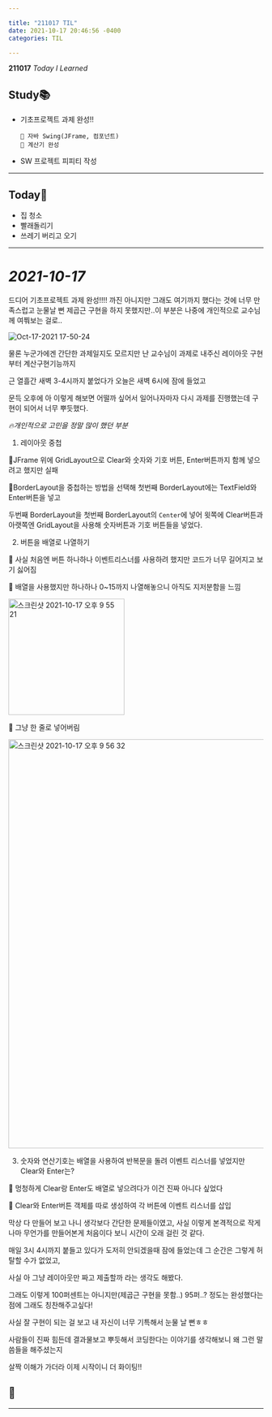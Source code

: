 ```yaml
---

title: "211017 TIL"
date: 2021-10-17 20:46:56 -0400
categories: TIL

---
```


**211017** _Today I Learned_

## Study📚

  * 기초프로젝트 과제 완성!!
        
        🧩 자바 Swing(JFrame, 컴포넌트)
        🧩 계산기 완성

  * SW 프로젝트 피피티 작성

  ---

## Today🍓

  * 집 청소
  * 빨래돌리기
  * 쓰레기 버리고 오기


---

# _2021-10-17_

드디어 기초프로젝트 과제 완성!!!! 까진 아니지만 그래도 여기까지 했다는 것에 너무 만족스럽고 눈물날 뻔
제곱근 구현을 하지 못했지만..이 부분은 나중에 개인적으로 교수님께 여쭤보는 걸로..

![Oct-17-2021 17-50-24](https://user-images.githubusercontent.com/81848766/137626086-af07bf36-b808-445d-b2dd-8c3d520c4d48.gif)

물론 누군가에겐 간단한 과제일지도 모르지만 난 교수님이 과제로 내주신 레이아웃 구현부터 계산구현기능까지

근 열흘간 새벽 3-4시까지 붙었다가 오늘은 새벽 6시에 잠에 들었고

문득 오후에 아 이렇게 해보면 어떨까 싶어서 일어나자마자 다시 과제를 진행했는데 구현이 되어서 너무 뿌듯했다.

_🔥개인적으로 고민을 정말 많이 했던 부분_

1. 레이아웃 중첩

🥲JFrame 위에 GridLayout으로 Clear와 숫자와 기호 버튼, Enter버튼까지 함께 넣으려고 했지만 실패

🎈BorderLayout을 중첩하는 방법을 선택해 첫번째 BorderLayout에는 TextField와 Enter버튼을 넣고

두번째 BorderLayout을 첫번째 BorderLayout의 `Center`에 넣어 윗쪽에 Clear버튼과 아랫쪽엔 GridLayout을 사용해 숫자버튼과 기호 버튼들을 넣었다.

2. 버튼을 배열로 나열하기

🥲 사실 처음엔 버튼 하나하나 이벤트리스너를 사용하려 했지만 코드가 너무 길어지고 보기 싫어짐

🥲 배열을 사용했지만 하나하나 0~15까지 나열해놓으니 아직도 지저분함을 느낌

<img width="229" alt="스크린샷 2021-10-17 오후 9 55 21" src="https://user-images.githubusercontent.com/81848766/137628027-bc3efcf8-41c2-47ab-8ce3-65a9e462328f.png">

🎈 그냥 한 줄로 넣어버림

<img width="806" alt="스크린샷 2021-10-17 오후 9 56 32" src="https://user-images.githubusercontent.com/81848766/137628067-6c13b7a5-9e5e-435a-9792-71e2df029055.png">

3. 숫자와 연산기호는 배열을 사용하여 반복문을 돌려 이벤트 리스너를 넣었지만 Clear와 Enter는?

🥲 멍청하게 Clear랑 Enter도 배열로 넣으려다가 이건 진짜 아니다 싶었다

🎈 Clear와 Enter버튼 객체를 따로 생성하여 각 버튼에 이벤트 리스너를 삽입

막상 다 만들어 보고 나니 생각보다 간단한 문제들이였고, 사실 이렇게 본격적으로 작게나마 무언가를 만들어본게 처음이다 보니 시간이 오래 걸린 것 같다.

매일 3시 4시까지 붙들고 있다가 도저히 안되겠을때 잠에 들었는데 그 순간은 그렇게 허탈할 수가 없었고,

사실 아 그냥 레이아웃만 짜고 제출할까 라는 생각도 해봤다.

그래도 이렇게 100퍼센트는 아니지만(제곱근 구현을 못함..) 95퍼..? 정도는 완성했다는 점에 그래도 칭찬해주고싶다! 

사실 잘 구현이 되는 걸 보고 내 자신이 너무 기특해서 눈물 날 뻔ㅎㅎ

사람들이 진짜 힘든데 결과물보고 뿌듯해서 코딩한다는 이야기를 생각해보니 왜 그런 말씀들을 해주셨는지

살짝 이해가 가더라 이제 시작이니 더 화이팅!! 


## 🍂



---